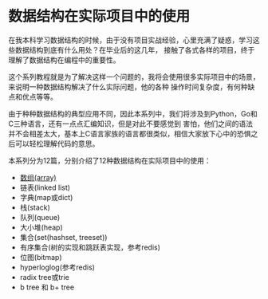 # 数据结构在实际项目中的使用

在我本科学习数据结构的时候，由于没有项目实战经验，心里充满了疑惑，学习这些数据结构到底有什么用处？在毕业后的这几年，
接触了各式各样的项目，终于理解了数据结构在编程中的重要性。

这个系列教程就是为了解决这样一个问题的，我将会使用很多实际项目中的场景，来说明一种数据结构解决了什么实际问题，他的各种
操作时间复杂度，有何种缺点和优点等等。

由于种种数据结构的典型应用不同，因此本系列中，我们将涉及到Python，Go和C三种语言，还有一点点汇编知识，但是对此不要感觉到
害怕，他们之间的语法并不会相差太大，基本上C语言家族的语言都很类似，相信大家放下心中的恐惧之后可以轻松理解代码的意思。

本系列分为12篇，分别介绍了12种数据结构在实际项目中的使用：

- [数组(array)](./array.md)
- 链表(linked list)
- 字典(map或dict)
- 栈(stack)
- 队列(queue)
- 大小堆(heap)
- 集合(set(hashset, treeset))
- 有序集合(树的实现和跳跃表实现，参考redis)
- 位图(bitmap)
- hyperloglog(参考redis)
- radix tree或trie
- b tree 和 b+ tree
